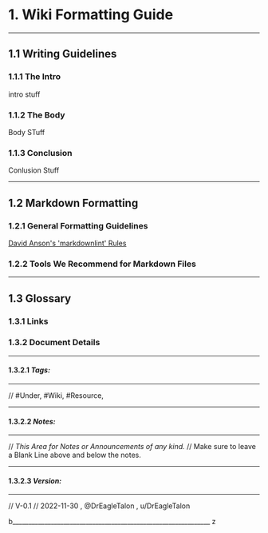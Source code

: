 # 1. Wiki Formatting Guide

______________________________________________________________

## 1.1 Writing Guidelines

### 1.1.1 The Intro

intro stuff

### 1.1.2 The Body

Body STuff

### 1.1.3 Conclusion

Conlusion Stuff

______________________________________________________________

## 1.2 Markdown Formatting

### 1.2.1 General Formatting Guidelines

[David Anson's 'markdownlint' Rules][markdownlint rules]

### 1.2.2 Tools We Recommend for Markdown Files

______________________________________________________________

## 1.3 Glossary

### 1.3.1 Links

[markdownlint rules]: https://github.com/DavidAnson/markdownlint/blob/v0.26.2/doc/Rules.md

### 1.3.2 Document Details

______________________________________________________________

#### 1.3.2.1 *Tags:*

______________________________________________________________

// #Under, #Wiki, #Resource, 

______________________________________________________________

#### 1.3.2.2 *Notes:*

______________________________________________________________

// *This Area for Notes or Announcements of any kind.*
// Make sure to leave a Blank Line above and below the notes.

______________________________________________________________

#### 1.3.2.3 *Version:*

______________________________________________________________

// V-0.1
// 2022-11-30 , @DrEagleTalon , u/DrEagleTalon

 b______________________________________________________________
z